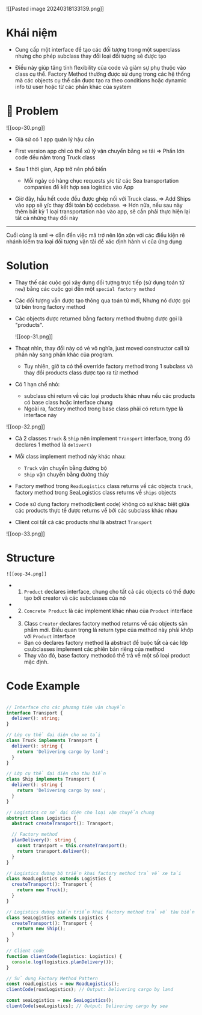 ![[Pasted image 20240318133139.png]]
# Khái niệm

- Cung cấp một interface để tạo các đối tượng trong một superclass nhưng cho phép subclass thay đổi loại đối tượng sẽ được tạo

- Điều này giúp tăng tính flexibility của code và giảm sự phụ thuộc vào class cụ thể. Factory Method thường được sử dụng trong các hệ thống mà các objects cụ thể cần được tạo ra theo conditions hoặc dynamic info từ user hoặc từ các phần khác của system

# 🙁 Problem 


![[oop-30.png]]

- Giả sử có 1 app quản lý hậu cần
- First version app chỉ có thể xử lý vận chuyển bằng xe tải
	=> Phần lớn code đều nằm trong Truck class
	
- Sau 1 thời gian, App trở nên phổ biến
	+ Mỗi ngày có hàng chục requests y/c từ các Sea transportation companies để kết hợp sea logistics vào App
	
- Giờ đây, hầu hết code đều được ghép nối với Truck class. 
	=> Add Ships vào app sẽ y/c thay đổi toàn bộ codebase. 
	=> Hơn nữa, nếu sau này thêm bất kỳ 1 loại transportation nào vào app, sẽ cần phải thực hiện lại tất cả những thay đổi này
	
--- 
Cuối cùng là sml => dẫn đến việc mã trở nên lộn xộn với các điều kiện rẽ nhánh kiểm tra loại đối tượng vận tải để xác định hành vi của ứng dụng
	
# Solution

- Thay thế các cuộc gọi xây dựng đối tượng trực tiếp (sử dụng toán tử `new`) bằng các cuộc gọi đến một `special factory method`

- Các đối tượng vẫn được tạo thông qua toán tử mới, Nhưng nó được gọi từ bên trong factory method

- Các objects được returned bằng factory method thường được gọi là "products".
	
	![[oop-31.png]]

- Thoạt nhìn, thay đổi này có vẻ vô nghĩa, just moved constructor call từ phần này sang phần khác của program.
	- Tuy nhiên, giờ ta có thể override factory method trong 1 subclass và thay đổi products class được tạo ra từ method

- Có 1 hạn chế nhỏ:
	+ subclass chỉ return về các loại products khác nhau nếu các products có base class hoặc interface chung
	+ Ngoài ra, factory method trong base class phải có return type là interface này 

![[oop-32.png]]	
	
	
- Cả 2 classes `Truck` & `Ship` nên implement `Transport` interface, trong đó declares 1 method là `deliver()`

- Mỗi class implement method này khác nhau:
	+ `Truck` vận chuyển bằng đường bộ
	+ `Ship` vận chuyển bằng đường thủy
	
- Factory method trong `ReadLogistics` class returns về các objects `truck`, factory method trong SeaLogistics class returns về `ships` objects

- Code sử dụng factory method(client code) không có sự khác biệt giữa các products thực tế được returns về bởi các subclass khác nhau
- Client coi tất cả các products như là abstract `Transport`

![[oop-33.png]]


# Structure

	![[oop-34.png]]

- 1. `Product` declares interface, chung cho tất cả các objects có thể được tạo bởi creator và các subclasses của nó
- 2. `Concrete Product` là các implement khác nhau của `Product` interface
- 3. Class `Creator` declares factory method returns về các objects sản phẩm mới. Điều quan trọng là return type của method này phải khớp với `Product` interface
	- Bạn có declares factory method là abstract để buộc tất cả các lớp csubclasses implement các phiên bản riêng của method
	- Thay vào đó, base factory methodcó thể trả về một số loại product mặc định.




# Code Example

```ts

// Interface cho các phương tiện vận chuyển
interface Transport {
  deliver(): string;
}

// Lớp cụ thể đại diện cho xe tải
class Truck implements Transport {
  deliver(): string {
    return 'Delivering cargo by land';
  }
}

// Lớp cụ thể đại diện cho tàu biển
class Ship implements Transport {
  deliver(): string {
    return 'Delivering cargo by sea';
  }
}

// Logistics cơ sở đại diện cho loại vận chuyển chung
abstract class Logistics {
  abstract createTransport(): Transport;

  // Factory method
  planDelivery(): string {
    const transport = this.createTransport();
    return transport.deliver();
  }
}

// Logistics đường bộ triển khai factory method trả về xe tải
class RoadLogistics extends Logistics {
  createTransport(): Transport {
    return new Truck();
  }
}

// Logistics đường biển triển khai factory method trả về tàu biển
class SeaLogistics extends Logistics {
  createTransport(): Transport {
    return new Ship();
  }
}

// Client code
function clientCode(logistics: Logistics) {
  console.log(logistics.planDelivery());
}

// Sử dụng Factory Method Pattern
const roadLogistics = new RoadLogistics();
clientCode(roadLogistics); // Output: Delivering cargo by land

const seaLogistics = new SeaLogistics();
clientCode(seaLogistics); // Output: Delivering cargo by sea

```
	
	